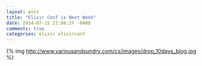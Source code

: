 ```yaml
---
layout: post
title: "Elixir Conf is Next Week"
date: 2014-07-15 23:08:27 -0400
comments: true
categories: elixir elixirconf
---
```


{% img  http://www.variousandsundry.com/cs/images/drop_10days_blog.jpg %}
